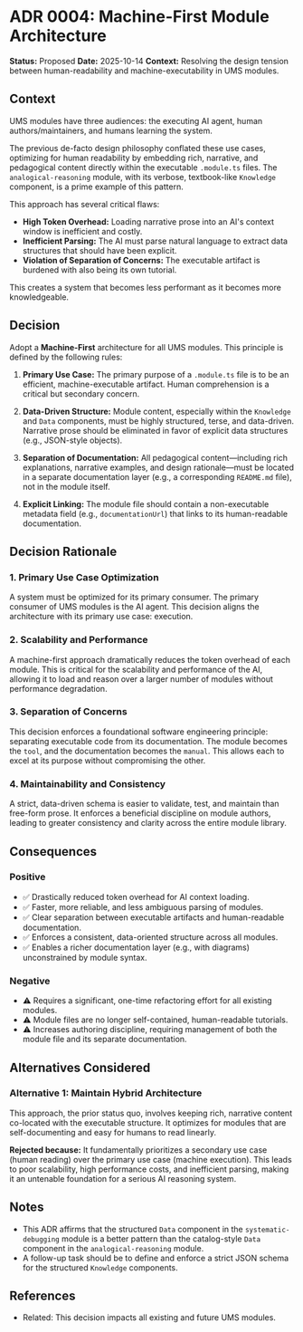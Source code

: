 # ADR 0004: Machine-First Module Architecture

**Status:** Proposed
**Date:** 2025-10-14
**Context:** Resolving the design tension between human-readability and machine-executability in UMS modules.

## Context

UMS modules have three audiences: the executing AI agent, human authors/maintainers, and humans learning the system.

The previous de-facto design philosophy conflated these use cases, optimizing for human readability by embedding rich, narrative, and pedagogical content directly within the executable `.module.ts` files. The `analogical-reasoning` module, with its verbose, textbook-like `Knowledge` component, is a prime example of this pattern.

This approach has several critical flaws:
- **High Token Overhead:** Loading narrative prose into an AI's context window is inefficient and costly.
- **Inefficient Parsing:** The AI must parse natural language to extract data structures that should have been explicit.
- **Violation of Separation of Concerns:** The executable artifact is burdened with also being its own tutorial.

This creates a system that becomes less performant as it becomes more knowledgeable.

## Decision

Adopt a **Machine-First** architecture for all UMS modules. This principle is defined by the following rules:

1.  **Primary Use Case:** The primary purpose of a `.module.ts` file is to be an efficient, machine-executable artifact. Human comprehension is a critical but secondary concern.

2.  **Data-Driven Structure:** Module content, especially within the `Knowledge` and `Data` components, must be highly structured, terse, and data-driven. Narrative prose should be eliminated in favor of explicit data structures (e.g., JSON-style objects).

3.  **Separation of Documentation:** All pedagogical content—including rich explanations, narrative examples, and design rationale—must be located in a separate documentation layer (e.g., a corresponding `README.md` file), not in the module itself.

4.  **Explicit Linking:** The module file should contain a non-executable metadata field (e.g., `documentationUrl`) that links to its human-readable documentation.

## Decision Rationale

### 1. Primary Use Case Optimization
A system must be optimized for its primary consumer. The primary consumer of UMS modules is the AI agent. This decision aligns the architecture with its primary use case: execution.

### 2. Scalability and Performance
A machine-first approach dramatically reduces the token overhead of each module. This is critical for the scalability and performance of the AI, allowing it to load and reason over a larger number of modules without performance degradation.

### 3. Separation of Concerns
This decision enforces a foundational software engineering principle: separating executable code from its documentation. The module becomes the `tool`, and the documentation becomes the `manual`. This allows each to excel at its purpose without compromising the other.

### 4. Maintainability and Consistency
A strict, data-driven schema is easier to validate, test, and maintain than free-form prose. It enforces a beneficial discipline on module authors, leading to greater consistency and clarity across the entire module library.

## Consequences

### Positive
- ✅ Drastically reduced token overhead for AI context loading.
- ✅ Faster, more reliable, and less ambiguous parsing of modules.
- ✅ Clear separation between executable artifacts and human-readable documentation.
- ✅ Enforces a consistent, data-oriented structure across all modules.
- ✅ Enables a richer documentation layer (e.g., with diagrams) unconstrained by module syntax.

### Negative
- ⚠️ Requires a significant, one-time refactoring effort for all existing modules.
- ⚠️ Module files are no longer self-contained, human-readable tutorials.
- ⚠️ Increases authoring discipline, requiring management of both the module file and its separate documentation.

## Alternatives Considered

### Alternative 1: Maintain Hybrid Architecture
This approach, the prior status quo, involves keeping rich, narrative content co-located with the executable structure. It optimizes for modules that are self-documenting and easy for humans to read linearly.

**Rejected because:** It fundamentally prioritizes a secondary use case (human reading) over the primary use case (machine execution). This leads to poor scalability, high performance costs, and inefficient parsing, making it an untenable foundation for a serious AI reasoning system.

## Notes

- This ADR affirms that the structured `Data` component in the `systematic-debugging` module is a better pattern than the catalog-style `Data` component in the `analogical-reasoning` module.
- A follow-up task should be to define and enforce a strict JSON schema for the structured `Knowledge` components.

## References

- Related: This decision impacts all existing and future UMS modules.
